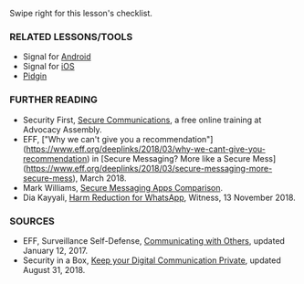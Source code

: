 [Title]: # (What now?)
[Order]: # (5)

Swipe right for this lesson's checklist.

### RELATED LESSONS/TOOLS

*   Signal for [Android](umbrella://lesson/signal-for-android)
*	Signal for [iOS](umbrella://lesson/signal-for-iOS)
*  	[Pidgin](umbrella://lesson/pidgin)

### FURTHER READING

* 	Security First, [Secure Communications](https://advocacyassembly.org/en/courses/33/#/chapter/1/lesson/1), a free online training at Advocacy Assembly. 
*	EFF, ["Why we can't give you a recommendation"] (https://www.eff.org/deeplinks/2018/03/why-we-cant-give-you-recommendation) in [Secure Messaging? More like a Secure Mess] (https://www.eff.org/deeplinks/2018/03/secure-messaging-more-secure-mess), March 2018.
* Mark Williams, [Secure Messaging Apps Comparison](https://www.securemessagingapps.com/about/).
* Dia Kayyali, [Harm Reduction for WhatsApp](https://blog.witness.org/2018/11/harm-reduction-whatsapp/), Witness, 13 November 2018. 

### SOURCES

*   EFF, Surveillance Self-Defense, [Communicating with Others](https://ssd.eff.org/en/module/communicating-others), updated January 12, 2017.
*   Security in a Box, [Keep your Digital Communication Private](https://securityinabox.org/en/guide/secure-communication/), updated August 31, 2018.
